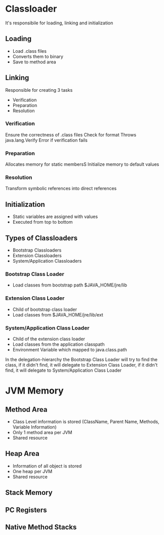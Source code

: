 # Classloader 

It's responsibile for loading, linking and initialization

## Loading

- Load .class files
- Converts them to binary
- Save to method area

## Linking

Responsible for creating 3 tasks

- Verification
- Preparation
- Resolution

### Verification
Ensure the correctness of .class files
Check for format
Throws java.lang.Verify Error if verification fails

### Preparation
Allocates memory for static membersS
Initialize memory to default values

### Resolution
Transform symbolic references into direct references

## Initialization

- Static variables are assigned with values
- Executed from top to bottom

## Types of Classloaders

- Bootstrap Classloaders
- Extension Classloaders
- System/Application Classloaders


### Bootstrap Class Loader

- Load classes from bootstrap path $JAVA_HOME/jre/lib

### Extension Class Loader

- Child of bootstrap class loader
- Load classes from $JAVA_HOME/jre/lib/ext

### System/Application Class Loader

- Child of the extension class loader
- Load classes from the application classpath
- Environment Variable which mapped to java.class.path

In the delegation-hierarchy the Bootstrap Class Loader will try to find the class, if it didn't find, it will delegate to Extension Class Loader, if it didn't find, it will delegate to System/Application Class Loader

# JVM Memory 

## Method Area
- Class Level information is stored (ClassName, Parent Name, Methods, Variable Information)
- Only 1 method area per JVM
- Shared resource

## Heap Area
- Information of all object is stored
- One heap per JVM
- Shared resource

## Stack Memory

## PC Registers

## Native Method Stacks